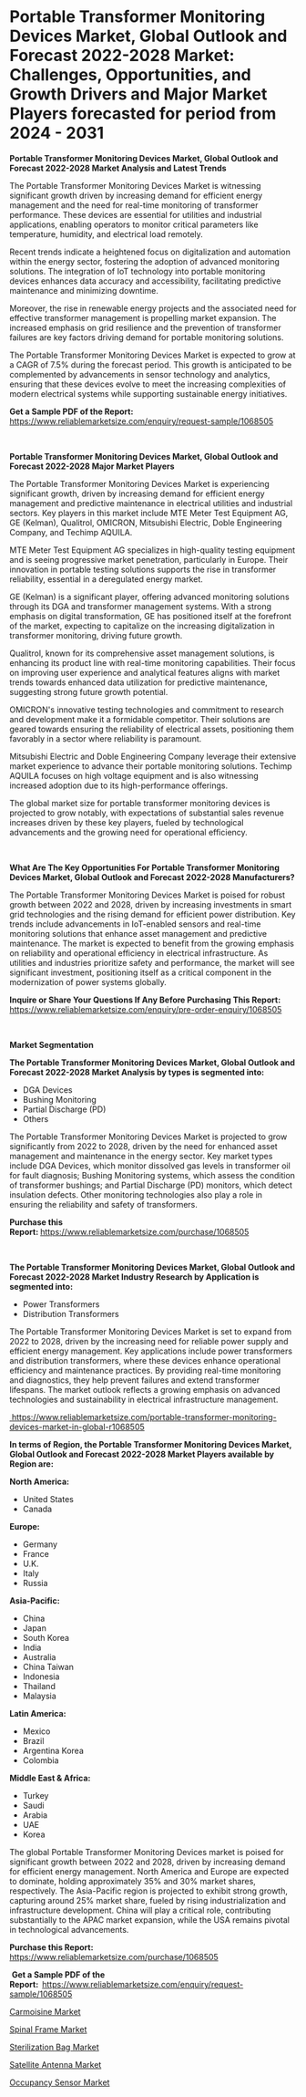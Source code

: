 <p><h1>Portable Transformer Monitoring Devices Market, Global Outlook and Forecast 2022-2028 Market: Challenges, Opportunities, and Growth Drivers and Major Market Players forecasted for period from 2024 - 2031</h1></p><p><strong>Portable Transformer Monitoring Devices Market, Global Outlook and Forecast 2022-2028 Market Analysis and Latest Trends</strong></p>
<p><p>The Portable Transformer Monitoring Devices Market is witnessing significant growth driven by increasing demand for efficient energy management and the need for real-time monitoring of transformer performance. These devices are essential for utilities and industrial applications, enabling operators to monitor critical parameters like temperature, humidity, and electrical load remotely.</p><p>Recent trends indicate a heightened focus on digitalization and automation within the energy sector, fostering the adoption of advanced monitoring solutions. The integration of IoT technology into portable monitoring devices enhances data accuracy and accessibility, facilitating predictive maintenance and minimizing downtime.</p><p>Moreover, the rise in renewable energy projects and the associated need for effective transformer management is propelling market expansion. The increased emphasis on grid resilience and the prevention of transformer failures are key factors driving demand for portable monitoring solutions.</p><p>The Portable Transformer Monitoring Devices Market is expected to grow at a CAGR of 7.5% during the forecast period. This growth is anticipated to be complemented by advancements in sensor technology and analytics, ensuring that these devices evolve to meet the increasing complexities of modern electrical systems while supporting sustainable energy initiatives.</p></p>
<p><strong>Get a Sample PDF of the Report:&nbsp;</strong> <a href="https://www.reliablemarketsize.com/enquiry/request-sample/1068505">https://www.reliablemarketsize.com/enquiry/request-sample/1068505</a></p>
<p>&nbsp;</p>
<p><strong>Portable Transformer Monitoring Devices Market, Global Outlook and Forecast 2022-2028 Major Market Players</strong></p>
<p><p>The Portable Transformer Monitoring Devices Market is experiencing significant growth, driven by increasing demand for efficient energy management and predictive maintenance in electrical utilities and industrial sectors. Key players in this market include MTE Meter Test Equipment AG, GE (Kelman), Qualitrol, OMICRON, Mitsubishi Electric, Doble Engineering Company, and Techimp AQUILA.</p><p>MTE Meter Test Equipment AG specializes in high-quality testing equipment and is seeing progressive market penetration, particularly in Europe. Their innovation in portable testing solutions supports the rise in transformer reliability, essential in a deregulated energy market.</p><p>GE (Kelman) is a significant player, offering advanced monitoring solutions through its DGA and transformer management systems. With a strong emphasis on digital transformation, GE has positioned itself at the forefront of the market, expecting to capitalize on the increasing digitalization in transformer monitoring, driving future growth.</p><p>Qualitrol, known for its comprehensive asset management solutions, is enhancing its product line with real-time monitoring capabilities. Their focus on improving user experience and analytical features aligns with market trends towards enhanced data utilization for predictive maintenance, suggesting strong future growth potential.</p><p>OMICRON's innovative testing technologies and commitment to research and development make it a formidable competitor. Their solutions are geared towards ensuring the reliability of electrical assets, positioning them favorably in a sector where reliability is paramount.</p><p>Mitsubishi Electric and Doble Engineering Company leverage their extensive market experience to advance their portable monitoring solutions. Techimp AQUILA focuses on high voltage equipment and is also witnessing increased adoption due to its high-performance offerings.</p><p>The global market size for portable transformer monitoring devices is projected to grow notably, with expectations of substantial sales revenue increases driven by these key players, fueled by technological advancements and the growing need for operational efficiency.</p></p>
<p>&nbsp;</p>
<p><strong>What Are The Key Opportunities For Portable Transformer Monitoring Devices Market, Global Outlook and Forecast 2022-2028 Manufacturers?</strong></p>
<p><p>The Portable Transformer Monitoring Devices Market is poised for robust growth between 2022 and 2028, driven by increasing investments in smart grid technologies and the rising demand for efficient power distribution. Key trends include advancements in IoT-enabled sensors and real-time monitoring solutions that enhance asset management and predictive maintenance. The market is expected to benefit from the growing emphasis on reliability and operational efficiency in electrical infrastructure. As utilities and industries prioritize safety and performance, the market will see significant investment, positioning itself as a critical component in the modernization of power systems globally.</p></p>
<p><strong>Inquire or Share Your Questions If Any Before Purchasing This Report:</strong> <a href="https://www.reliablemarketsize.com/enquiry/pre-order-enquiry/1068505">https://www.reliablemarketsize.com/enquiry/pre-order-enquiry/1068505</a></p>
<p>&nbsp;</p>
<p><strong>Market Segmentation</strong></p>
<p><strong>The Portable Transformer Monitoring Devices Market, Global Outlook and Forecast 2022-2028 Market Analysis by types is segmented into:</strong></p>
<p><ul><li>DGA Devices</li><li>Bushing Monitoring</li><li>Partial Discharge (PD)</li><li>Others</li></ul></p>
<p><p>The Portable Transformer Monitoring Devices Market is projected to grow significantly from 2022 to 2028, driven by the need for enhanced asset management and maintenance in the energy sector. Key market types include DGA Devices, which monitor dissolved gas levels in transformer oil for fault diagnosis; Bushing Monitoring systems, which assess the condition of transformer bushings; and Partial Discharge (PD) monitors, which detect insulation defects. Other monitoring technologies also play a role in ensuring the reliability and safety of transformers.</p></p>
<p><strong>Purchase this Report:&nbsp;</strong><a href="https://www.reliablemarketsize.com/purchase/1068505">https://www.reliablemarketsize.com/purchase/1068505</a></p>
<p>&nbsp;</p>
<p><strong>The Portable Transformer Monitoring Devices Market, Global Outlook and Forecast 2022-2028 Market Industry Research by Application is segmented into:</strong></p>
<p><ul><li>Power Transformers</li><li>Distribution Transformers</li></ul></p>
<p><p>The Portable Transformer Monitoring Devices Market is set to expand from 2022 to 2028, driven by the increasing need for reliable power supply and efficient energy management. Key applications include power transformers and distribution transformers, where these devices enhance operational efficiency and maintenance practices. By providing real-time monitoring and diagnostics, they help prevent failures and extend transformer lifespans. The market outlook reflects a growing emphasis on advanced technologies and sustainability in electrical infrastructure management.</p></p>
<p><a href="https://www.reliablemarketsize.com/portable-transformer-monitoring-devices-market-in-global-r1068505">&nbsp;https://www.reliablemarketsize.com/portable-transformer-monitoring-devices-market-in-global-r1068505</a></p>
<p><strong>In terms of Region, the Portable Transformer Monitoring Devices Market, Global Outlook and Forecast 2022-2028 Market Players available by Region are:</strong></p>
<p>
    <p> <strong> North America: </strong>
        <ul>
            <li>United States</li>
            <li>Canada</li>
        </ul>
        </p> 
    <p> <strong> Europe: </strong>
        <ul>
            <li>Germany</li>
            <li>France</li>
            <li>U.K.</li>
            <li>Italy</li>
            <li>Russia</li>
        </ul>
        </p> 
    <p> <strong> Asia-Pacific: </strong>
        <ul>
            <li>China</li>
            <li>Japan</li>
            <li>South Korea</li>
            <li>India</li>
            <li>Australia</li>
            <li>China Taiwan</li>
            <li>Indonesia</li>
            <li>Thailand</li>
            <li>Malaysia</li>
        </ul>
        </p> 
    <p> <strong> Latin America: </strong>
        <ul>
            <li>Mexico</li>
            <li>Brazil</li>
            <li>Argentina Korea</li>
            <li>Colombia</li>
        </ul>
        </p> 
    <p> <strong> Middle East & Africa: </strong>
        <ul>
            <li>Turkey</li>
            <li>Saudi</li>
            <li>Arabia</li>
            <li>UAE</li>
            <li>Korea</li>
        </ul>
    </p>
    </p>
<p><p>The global Portable Transformer Monitoring Devices market is poised for significant growth between 2022 and 2028, driven by increasing demand for efficient energy management. North America and Europe are expected to dominate, holding approximately 35% and 30% market shares, respectively. The Asia-Pacific region is projected to exhibit strong growth, capturing around 25% market share, fueled by rising industrialization and infrastructure development. China will play a critical role, contributing substantially to the APAC market expansion, while the USA remains pivotal in technological advancements.</p></p>
<p><strong>Purchase this Report: </strong><a href="https://www.reliablemarketsize.com/purchase/1068505">https://www.reliablemarketsize.com/purchase/1068505</a></p>
<p>&nbsp;<strong>Get a Sample PDF of the Report:&nbsp;&nbsp;</strong><a href="https://www.reliablemarketsize.com/enquiry/request-sample/1068505">https://www.reliablemarketsize.com/enquiry/request-sample/1068505</a></p>
<p><strong></strong></p>
<p><p><a href="https://issuu.com/reportprime-2/docs/carmoisine-market-size-2030.pptx_439a2f56076ec3">Carmoisine Market</a></p><p><a href="https://www.linkedin.com/pulse/exploring-spinal-frame-market-dynamics-revenue-analysis-growth-5whwe?trackingId=9ox%2B6dMGSlqKU5a%2BFkwIag%3D%3D">Spinal Frame Market</a></p><p><a href="https://www.linkedin.com/pulse/what-emerging-market-trends-sterilization-bag-detailed-overview-4zh9e?trackingId=6pG4BtYjTNC4tJCeRdmxrw%3D%3D">Sterilization Bag Market</a></p><p><a href="https://medium.com/@rosslarkin1962/the-global-satellite-antenna-market-is-a-dynamic-and-growing-industry-8e972a63ae75">Satellite Antenna Market</a></p><p><a href="https://medium.com/@julia.vaughan5768/occupancy-sensor-market-size-share-analysis-growth-trends-forecast-2024-2031-1ac43e2a9ffa">Occupancy Sensor Market</a></p></p>